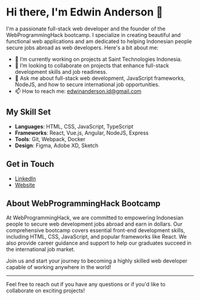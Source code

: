 # Hi there, I'm Edwin Anderson 👋

I'm a passionate full-stack web developer and the founder of the WebProgrammingHack bootcamp. I specialize in creating beautiful and functional web applications and am dedicated to helping Indonesian people secure jobs abroad as web developers. Here's a bit about me:

- 🔭 I’m currently working on projects at Saint Technologies Indonesia.
- 👯 I’m looking to collaborate on projects that enhance full-stack development skills and job readiness.
- 💬 Ask me about full-stack web development, JavaScript frameworks, NodeJS, and how to secure international job opportunities.
- 📫 How to reach me: edwinanderson.id@gmail.com

## My Skill Set

- **Languages**: HTML, CSS, JavaScript, TypeScript
- **Frameworks**: React, Vue.js, Angular, NodeJS, Express
- **Tools**: Git, Webpack, Docker
- **Design**: Figma, Adobe XD, Sketch

## Get in Touch

- [LinkedIn](https://www.linkedin.com/in/edwin-anderson-392771308)
- [Website](https://www.webprogramminghack.com)

## About WebProgrammingHack Bootcamp

At WebProgrammingHack, we are committed to empowering Indonesian people to secure web development jobs abroad and earn in dollars. Our comprehensive bootcamp covers essential front-end development skills, including HTML, CSS, JavaScript, and popular frameworks like React. We also provide career guidance and support to help our graduates succeed in the international job market.

Join us and start your journey to becoming a highly skilled web developer capable of working anywhere in the world!

---

Feel free to reach out if you have any questions or if you'd like to collaborate on exciting projects!
